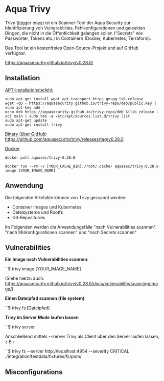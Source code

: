 # Aqua Trivy

Trivy (<u>tri</u>gger en<u>vy</u>) ist ein Scanner-Tool  der Aqua Security zur Identifizierung von Vulnerabilities, Fehlkonfigurationen und geleakten Dingen, die nicht in die Öffentlichkeit gelangen sollen ("Secrets" wie Passwörter, Tokens etc.) in Containern (Docker, Kubernetes, Terraform).

Das Tool ist ein kostenfreies Open-Source-Projekt und auf GitHub verfügbar.

https://aquasecurity.github.io/trivy/v0.28.0/

## Installation
<u>APT-Installationsbefehl:</u>
```
sudo apt-get install wget apt-transport-https gnupg lsb-release
wget -qO - https://aquasecurity.github.io/trivy-repo/deb/public.key | sudo apt-key add -
echo deb https://aquasecurity.github.io/trivy-repo/deb $(lsb_release -sc) main | sudo tee -a /etc/apt/sources.list.d/trivy.list
sudo apt-get update
sudo apt-get install trivy
```

<u>Binary (über GitHub)</u>
https://github.com/aquasecurity/trivy/releases/tag/v0.28.0

<u>Docker</u>

```
docker pull aquasec/trivy:0.28.0
```

```
docker run --rm -v [YOUR_CACHE_DIR]:/root/.cache/ aquasec/trivy:0.28.0 image [YOUR_IMAGE_NAME]
```

## Anwendung

Die folgenden Artefakte können von Trivy gescannt werden:

- Container Images und Kubernetes
- Dateisysteme und Rootfs
- Git-Repositories

Im Folgenden werden die Anwendungsfälle "nach Vulnerabilities scannen", "nach Miskonfigurationen scannen" und "nach Secrets scannen"


## Vulnerabilities

<b>Ein Image nach Vulnerabilities scannen:</b>

``$ trivy image [YOUR_IMAGE_NAME]

(Siehe hierzu auch: 
https://aquasecurity.github.io/trivy/v0.28.0/docs/vulnerability/scanning/image/)

<b>Einen Dateipfad scannen (file system)</b>

``$ trivy fs [Dateipfad]

<b>Trivy im Server Mode laufen lassen</b>

``$ trivy server

Anschließend mittels --server Trivy als Client über den Server laufen lassen, z.B.:

``$ trivy fs --server http://localhost:4954 --severity CRITICAL ./integration/testdata/fixtures/fs/pom/


## Misconfigurations